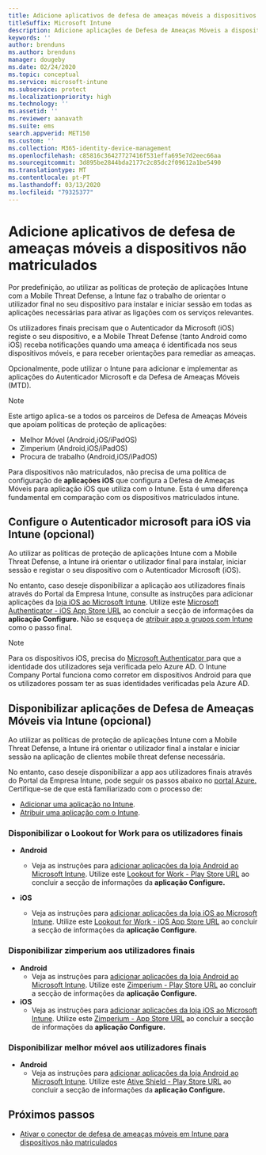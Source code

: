 ```yaml
---
title: Adicione aplicativos de defesa de ameaças móveis a dispositivos não matriculados
titleSuffix: Microsoft Intune
description: Adicione aplicações de Defesa de Ameaças Móveis a dispositivos não matriculados pelos utilizadores do dispositivo.
keywords: ''
author: brenduns
ms.author: brenduns
manager: dougeby
ms.date: 02/24/2020
ms.topic: conceptual
ms.service: microsoft-intune
ms.subservice: protect
ms.localizationpriority: high
ms.technology: ''
ms.assetid: ''
ms.reviewer: aanavath
ms.suite: ems
search.appverid: MET150
ms.custom: ''
ms.collection: M365-identity-device-management
ms.openlocfilehash: c85816c36427727416f531effa695e7d2eec66aa
ms.sourcegitcommit: 3d895be2844bda2177c2c85dc2f09612a1be5490
ms.translationtype: MT
ms.contentlocale: pt-PT
ms.lasthandoff: 03/13/2020
ms.locfileid: "79325377"
---
```

# <a name="add-mobile-threat-defense-apps-to-unenrolled-devices"></a>Adicione aplicativos de defesa de ameaças móveis a dispositivos não matriculados

Por predefinição, ao utilizar as políticas de proteção de aplicações Intune com a Mobile Threat Defense, a Intune faz o trabalho de orientar o utilizador final no seu dispositivo para instalar e iniciar sessão em todas as aplicações necessárias para ativar as ligações com os serviços relevantes.

Os utilizadores finais precisam que o Autenticador da Microsoft (iOS) registe o seu dispositivo, e a Mobile Threat Defense (tanto Android como iOS) receba notificações quando uma ameaça é identificada nos seus dispositivos móveis, e para receber orientações para remediar as ameaças.

Opcionalmente, pode utilizar o Intune para adicionar e implementar as aplicações do Autenticador Microsoft e da Defesa de Ameaças Móveis (MTD).

> [!NOTE]
> Este artigo aplica-se a todos os parceiros de Defesa de Ameaças Móveis que apoiam políticas de proteção de aplicações:
>
> - Melhor Móvel (Android,iOS/iPadOS)
> - Zimperium (Android,iOS/iPadOS)
> - Procura de trabalho (Android,iOS/iPadOS)
>
> Para dispositivos não matriculados, não precisa de uma política de configuração de **aplicações iOS** que configura a Defesa de Ameaças Móveis para aplicação iOS que utiliza com o Intune. Esta é uma diferença fundamental em comparação com os dispositivos matriculados intune.

## <a name="configure-microsoft-authenticator-for-ios-via-intune-optional"></a>Configure o Autenticador microsoft para iOS via Intune (opcional)

Ao utilizar as políticas de proteção de aplicações Intune com a Mobile Threat Defense, a Intune irá orientar o utilizador final para instalar, iniciar sessão e registar o seu dispositivo com o Autenticador Microsoft (iOS).

No entanto, caso deseje disponibilizar a aplicação aos utilizadores finais através do Portal da Empresa Intune, consulte as instruções para adicionar aplicações da [loja iOS ao Microsoft Intune](../apps/store-apps-ios.md). Utilize este [Microsoft Authenticator - iOS App Store URL](https://itunes.apple.com/us/app/microsoft-authenticator/id983156458?mt=8) ao concluir a secção de informações da **aplicação Configure.** Não se esqueça de [atribuir app a grupos com Intune](../apps/apps-deploy.md) como o passo final.

> [!NOTE]
> Para os dispositivos iOS, precisa do [Microsoft Authenticator ](https://docs.microsoft.com/azure/multi-factor-authentication/end-user/microsoft-authenticator-app-how-to) para que a identidade dos utilizadores seja verificada pelo Azure AD. O Intune Company Portal funciona como corretor em dispositivos Android para que os utilizadores possam ter as suas identidades verificadas pela Azure AD.

## <a name="making-mobile-threat-defense-apps-available-via-intune-optional"></a>Disponibilizar aplicações de Defesa de Ameaças Móveis via Intune (opcional)

Ao utilizar as políticas de proteção de aplicações Intune com a Mobile Threat Defense, a Intune irá orientar o utilizador final a instalar e iniciar sessão na aplicação de clientes mobile threat defense necessária.

No entanto, caso deseje disponibilizar a app aos utilizadores finais através do Portal da Empresa Intune, pode seguir os passos abaixo no [portal Azure.](https://portal.azure.com/) Certifique-se de que está familiarizado com o processo de:

- [Adicionar uma aplicação no Intune](../apps/apps-add.md).
- [Atribuir uma aplicação com o Intune](../apps/apps-deploy.md).

### <a name="making-lookout-for-work-available-to-end-users"></a>Disponibilizar o Lookout for Work para os utilizadores finais

- **Android**  
  - Veja as instruções para [adicionar aplicações da loja Android ao Microsoft Intune](../apps/store-apps-android.md). Utilize este [Lookout for Work - Play Store URL](https://play.google.com/store/apps/details?id=com.lookout.enterprise) ao concluir a secção de informações da **aplicação Configure.**

- **iOS**
  - Veja as instruções para [adicionar aplicações da loja iOS ao Microsoft Intune](../apps/store-apps-ios.md). Utilize este [Lookout for Work - iOS App Store URL](https://itunes.apple.com/us/app/lookout-for-work/id997193468?mt=8) ao concluir a secção de informações da **aplicação Configure.**

<!-- ### Making Symantec Endpoint Protection Mobile available to end users
- **Android**
  - See the instructions for [adding Android store apps to Microsoft Intune](../apps/store-apps-android.md). When completing the **Configure app information** section, use this [SEP Mobile app store URL](https://play.google.com/store/apps/details?id=com.skycure.skycure). For **Minimum operating system**, select **Android 4.0 (Ice Cream Sandwich)**.

- **iOS**
  - See the instructions for [adding iOS store apps to Microsoft Intune](../apps/store-apps-ios.md). Use this [SEP Mobile - App Store URL](https://itunes.apple.com/us/app/skycure/id695620821?mt=8) when completing the **Configure app information** section.

### Making Check Point SandBlast Mobile available to end users
- **Android**  
  - See the instructions for [adding Android store apps to Microsoft Intune](../apps/store-apps-android.md). Use this [Check Point SandBlast Mobile - Play Store URL](https://play.google.com/store/apps/details?id=com.lacoon.security.fox) when completing the **Configure app information** section. 

- **iOS**
  - See the instructions for [adding iOS store apps to Microsoft Intune](../apps/store-apps-ios.md). Use this [Check Point SandBlast Mobile - App Store URL](https://apps.apple.com/us/app/sandblast-mobile-protect/id1006390797) when completing the **Configure app information** section. -->

### <a name="making-zimperium-available-to-end-users"></a>Disponibilizar zimperium aos utilizadores finais

- **Android**
  - Veja as instruções para [adicionar aplicações da loja Android ao Microsoft Intune](../apps/store-apps-android.md). Utilize este [Zimperium - Play Store URL](https://play.google.com/store/apps/details?id=com.zimperium.zips&hl=en) ao concluir a secção de informações da **aplicação Configure.**
- **iOS**
  - Veja as instruções para [adicionar aplicações da loja iOS ao Microsoft Intune](../apps/store-apps-ios.md). Utilize este [Zimperium - App Store URL](https://itunes.apple.com/us/app/zimperium-zips/id1030924459?mt=8) ao concluir a secção de informações da **aplicação Configure.**

<!-- ### Making Pradeo available to end users
- **Android**
  - See the instructions for [adding Android store apps to Microsoft Intune](../apps/store-apps-android.md). Use this [Pradeo - Play Store URL](https://play.google.com/store/apps/details?id=net.pradeo.service&hl=en_US) when completing the **Configure app information** section.

- **iOS**
  - See the instructions for [adding iOS store apps to Microsoft Intune](../apps/store-apps-ios.md). Use this [Pradeo - App Store URL](https://itunes.apple.com/us/app/pradeo-agent/id547979360?mt=8) when completing the **Configure app information** section. -->

### <a name="making-better-mobile-available-to-end-users"></a>Disponibilizar melhor móvel aos utilizadores finais

- **Android**
  - Veja as instruções para [adicionar aplicações da loja Android ao Microsoft Intune](../apps/store-apps-android.md). Utilize este [Ative Shield - Play Store URL](https://play.google.com/store/apps/details?id=com.better.active.shield.enterprise) ao concluir a secção de informações da **aplicação Configure.**

<!-- - **iOS**
  - See the instructions for [adding iOS store apps to Microsoft Intune](../apps/store-apps-ios.md). Use this [ActiveShield - App Store URL](https://itunes.apple.com/us/app/activeshield/id980234260?mt=8&uo=4) when completing the **Configure app information** section. -->

<!-- ### Making Sophos available to end users
- **Android**
  - See the instructions for [adding Android store apps to Microsoft Intune](../apps/store-apps-android.md). Use this [Sophos - Play Store URL](https://play.google.com/store/apps/details?id=com.sophos.smsec) when completing the **Configure app information** section.

- **iOS**
  - See the instructions for [adding iOS store apps to Microsoft Intune](../apps/store-apps-ios.md). Use this [ActiveShield - App Store URL](https://itunes.apple.com/us/app/sophos-mobile-security/id1086924662?mt=8) when completing the **Configure app information** section.

### Making Wandera available to end users
- **Android**
  - See the instructions for [adding Android store apps to Microsoft Intune](../apps/store-apps-android.md). Use this [Wandera Mobile - Play Store URL](https://play.google.com/store/apps/details?id=com.wandera.android) when completing the **Configure app information** section. For **Minimum operating system**, select **Android 5.0**.

- **iOS**
  - See the instructions for [adding iOS store apps to Microsoft Intune](../apps/store-apps-ios.md). Use this [Wandera Mobile - - App Store URL](https://itunes.apple.com/app/wandera/id605469330) when completing the **Configure app information** section. -->

## <a name="next-steps"></a>Próximos passos

- [Ativar o conector de defesa de ameaças móveis em Intune para dispositivos não matriculados](mtd-enable-unenrolled-devices.md)